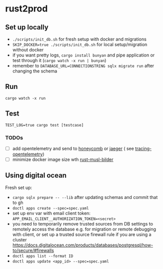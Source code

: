 # rust2prod

## Set up locally

- `./scripts/init_db.sh` for fresh setup with docker and migrations
- `SKIP_DOCKER=true ./scripts/init_db.sh` for local setup/migration without docker
- if you want pretty logs, `cargo install bunyan` and pipe application or test through
  it (`cargo watch -x run | bunyan`)
- remember to `DATABASE_URL=CONNECTIONSTRING sqlx migrate run` after changing the schema

## Run

`cargo watch -x run`

## Test

`TEST_LOG=true cargo test [testcase]`

### TODOs

- [ ] add opentelemetry and send to [honeycomb](https://honeycomb.io) or [jaeger](https://www.jaegertracing.io/) (
      see [tracing-opentelemetry](https://docs.rs/tracing-opentelemetry/latest/tracing_opentelemetry/index.html))
- [ ] minimize docker image size wth [rust-musl-bilder](https://github.com/emk/rust-musl-builder)

## Using digital ocean

Fresh set up:

- `cargo sqlx prepare -- --lib` after updating schemas and commit that to gh
- `doctl apps create --spec=spec.yaml`
- set up env var with email client token: `APP_EMAIL_CLIENT__AUTHORIZATION_TOKEN=<secret>`
- you need to temporarily remove trusted sources from DB settings to remotely access the database e.g. for migration or remote debugging with client, or set up a trusted source firewall rule if you are using a cluster https://docs.digitalocean.com/products/databases/postgresql/how-to/secure/#firewalls
- `doctl apps list --format ID`
- `doctl apps update <app_id> --spec=spec.yaml`
